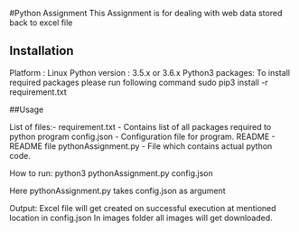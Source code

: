 #Python Assignment
This Assignment is for dealing with web data stored back to excel file

## Installation
Platform : Linux
Python version : 3.5.x or 3.6.x
Python3 packages: To install required packages please run following command
            sudo pip3 install -r requirement.txt

##Usage

List of files:-
 requirement.txt - Contains list of all packages required to python program
 config.json - Configuration file for program.
 README - README file
 pythonAssignment.py - File which contains actual python code.

 How to run:
 python3 pythonAssignment.py config.json

 Here pythonAssignment.py takes config.json as argument

 Output:
     Excel file will get created on successful execution at mentioned location
       in config.json
     In images folder all images will get downloaded.
  